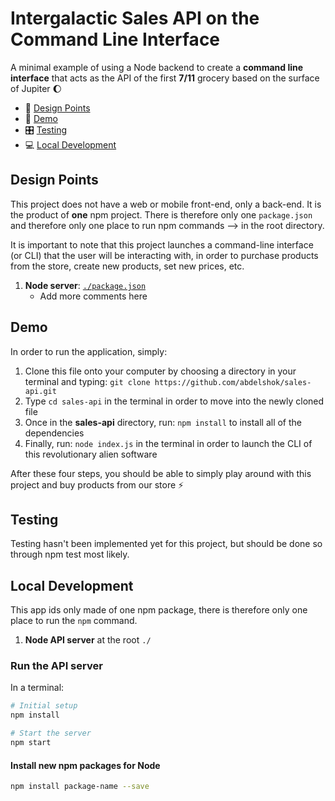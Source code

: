 # Intergalactic Sales API on the Command Line Interface

A minimal example of using a Node backend to create a **command line interface** that acts as the API of the first **7/11** grocery based on the surface of Jupiter 🌔

* 📐 [Design Points](#user-content-design-points)
* 🚀 [Demo](#user-content-demo)
* 🎛 [Testing](#user-content-testing)
* 💻 [Local Development](#user-content-local-development)

## Design Points

This project does not have a web or mobile front-end, only a back-end. It is the product of **one** npm project. There is therefore only one `package.json` and therefore only one place to run npm commands --> in the root directory.

It is important to note that this project launches a command-line interface (or CLI) that the user will be interacting with, in order to purchase products from the store, create new products, set new prices, etc.

  1. **Node server**: [`./package.json`](package.json)
      * Add more comments here

## Demo

In order to run the application, simply:

  1. Clone this file onto your computer by choosing a directory in your terminal and typing: `git clone https://github.com/abdelshok/sales-api.git`
  2. Type `cd sales-api` in the terminal in order to move into the newly cloned file
  3. Once in the **sales-api** directory, run: `npm install` to install all of the dependencies 
  4. Finally, run: `node index.js` in the terminal in order to launch the CLI of this revolutionary alien software

After these four steps, you should be able to simply play around with this project and buy products from our store ⚡️

## Testing 

Testing hasn't been implemented yet for this project, but should be done so through npm test most likely.

## Local Development

This app ids only made of one npm package, there is therefore only one place to run the `npm` command.

1. **Node API server** at the root `./`

### Run the API server

In a terminal:

```bash
# Initial setup
npm install

# Start the server
npm start
```

#### Install new npm packages for Node

```bash
npm install package-name --save
```
